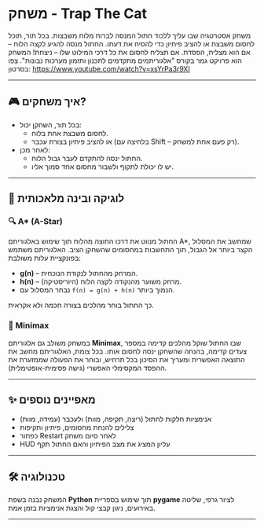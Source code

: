 # משחק - Trap The Cat 
משחק אסטרטגיה שבו עליך ללכוד חתול המנסה לברוח מלוח משבצות. בכל תור, תוכל לחסום משבצת או להציב פיתיון כדי להסיח את דעתו. החתול מנסה להגיע לקצה הלוח – אם הוא מצליח, הפסדת. אם תצליח לחסום את כל דרכי המילוט שלו – ניצחת!
המשחק הוא פרויקט גמר בקורס "אלגוריתמים מתקדמים לתכנון ותזמון מערכות נבונות".
צפו בסרטון: https://www.youtube.com/watch?v=xsYrPa3r9XI

---

## 🎮 איך משחקים?

- בכל תור, השחקן יכול:
  - לחסום משבצת אחת בלוח.
  - או להציב פיתיון בצורת עכבר (בלחיצה עם Shift – רק פעם אחת למשחק).
- לאחר מכן:
  - החתול ינסה להתקדם לעבר גבול הלוח.
  - יש לו יכולת לתקוף ולשבור מחסום אחד סמוך אליו.

---

## 🧠 לוגיקה ובינה מלאכותית

### 🔍 A* (A-Star)

החתול מנווט את דרכו החוצה מהלוח תוך שימוש באלגוריתם A*, שמחשב את המסלול הקצר ביותר אל הגבול, תוך התחשבות במחסומים שהשחקן הציב. האלגוריתם משתמש בפונקציית עלות משולבת:
- **g(n)** – המרחק מהחתול לנקודת הנוכחית.
- **h(n)** – מרחק משוער מהנקודה לקצה הלוח (היוריסטיקה).
- נבחר המסלול עם `f(n) = g(n) + h(n)` הנמוך ביותר.

כך החתול בוחר מהלכים בצורה חכמה ולא אקראית.

### 🧠 Minimax 

במשחק משולב גם אלגוריתם **Minimax**, שבו החתול שוקל מהלכים קדימה במספר צעדים קדימה, בהנחה שהשחקן ינסה לחסום אותו. בכל צומת, האלגוריתם מחשב את התוצאה האפשרית ומעריך את הסיכון בכל תרחיש, ובוחר את הפעולה שממזערת את ההפסד המקסימלי האפשרי (גישה פסימית-אופטימלית).


---

## ✨ מאפיינים נוספים

- אנימציות חלקות לחתול (ריצה, תקיפה, מוות) ולעכבר (עמידה, מוות)
- צלילים להנחת מחסומים, פיתיון ותקיפות
- כפתור Restart לאחר סיום משחק
- HUD עליון המציג את מצב הפיתיון והאם החתול תקף

---

## 🛠️ טכנולוגיה

המשחק נבנה בשפת **Python** תוך שימוש בספריית **pygame** לציור גרפי, שליטה באירועים, ניגון קבצי קול והצגת אנימציות בזמן אמת.

---

